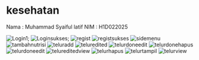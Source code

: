 # kesehatan

Nama : Muhammad Syaiful latif 
NIM : H1D022025

![Login1](login%201.png);
![Loginsukses](loginsukses.png);
![regist](regist1.png)
![registsukses](registsukses.png)
![sidemenu](sidemenu.png)
![tambahnutrisi](tambahnutrisi.png)
![teluradd](teluradd.png)
![teluredited](teluredited.png)
![telurdoneedit](telurdoneedit.png)
![telurdonehapus](telurdonehapus.png)
![telurdoneedit](telurdoneedit.png)
![telureditedview](telureditedview.png)
![telurhapus](telurhapus.png)
![telurtampil](telurtampil.png)
![telurview](telurview.png)
